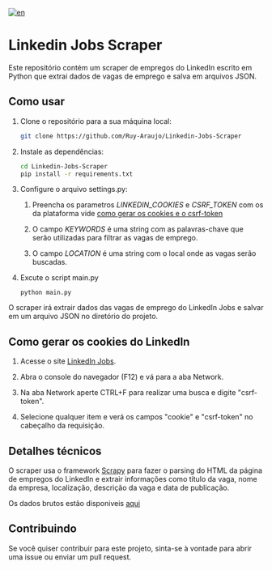 [![en](https://img.shields.io/badge/lang-EN-blue?style=for-the-badge&logo=googletranslate&logoColor=4285F4)](/README.md)

# Linkedin Jobs Scraper

Este repositório contém um scraper de empregos do LinkedIn escrito em Python que extrai dados de vagas de emprego e salva em arquivos JSON.

## Como usar

1. Clone o repositório para a sua máquina local:

    ```bash
    git clone https://github.com/Ruy-Araujo/Linkedin-Jobs-Scraper
    ```

2. Instale as dependências:

    ```bash
    cd Linkedin-Jobs-Scraper
    pip install -r requirements.txt
    ```

3. Configure o arquivo settings.py:  

    1. Preencha os parametros _LINKEDIN_COOKIES_ e _CSRF_TOKEN_ com os da plataforma vide [como gerar os cookies e o csrf-token](#cookies)

    2. O campo _KEYWORDS_ é uma string com as palavras-chave que serão utilizadas para filtrar as vagas de emprego.  

    3. O campo _LOCATION_ é uma string com o local onde as vagas serão buscadas.

4. Excute o script main.py

    ```python3
    python main.py
    ```

O scraper irá extrair dados das vagas de emprego do LinkedIn Jobs e salvar em um arquivo JSON no diretório do projeto.

## <a id="cookies"></a>Como gerar os cookies do LinkedIn

1. Acesse o site [LinkedIn Jobs](https://www.linkedin.com/jobs/).

2. Abra o console do navegador (F12) e vá para a aba Network.

3. Na aba Network aperte CTRL+F para realizar uma busca e digite "csrf-token".

4. Selecione qualquer item e verá os campos "cookie" e "csrf-token" no cabeçalho da requisição.

## Detalhes técnicos

O scraper usa o framework [Scrapy](https://scrapy.org/) para fazer o parsing do HTML da página de empregos do LinkedIn e extrair informações como título da vaga, nome da empresa, localização, descrição da vaga e data de publicação.

Os dados brutos estão disponiveis [aqui](data/)

## Contribuindo

Se você quiser contribuir para este projeto, sinta-se à vontade para abrir uma issue ou enviar um pull request.
